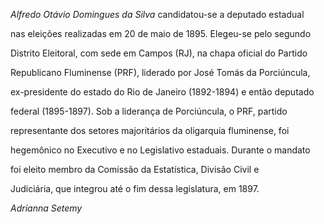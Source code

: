 

*Alfredo Otávio Domingues da Silva* candidatou-se a deputado estadual

nas eleições realizadas em 20 de maio de 1895. Elegeu-se pelo segundo

Distrito Eleitoral, com sede em Campos (RJ), na chapa oficial do Partido

Republicano Fluminense (PRF), liderado por José Tomás da Porciúncula,

ex-presidente do estado do Rio de Janeiro (1892-1894) e então deputado

federal (1895-1897). Sob a liderança de Porciúncula, o PRF, partido

representante dos setores majoritários da oligarquia fluminense, foi

hegemônico no Executivo e no Legislativo estaduais. Durante o mandato

foi eleito membro da Comissão da Estatística, Divisão Civil e

Judiciária, que integrou até o fim dessa legislatura, em 1897.



*Adrianna Setemy*



